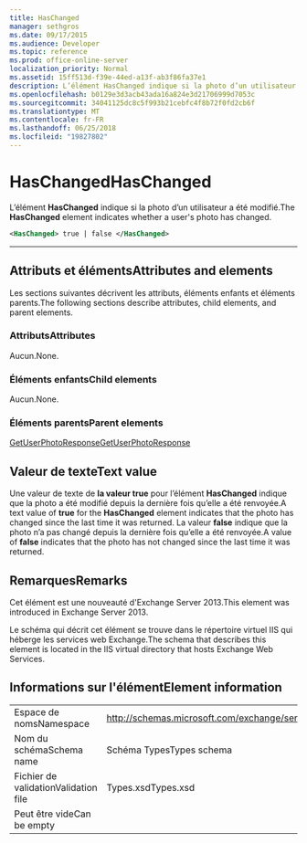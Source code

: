 ```yaml
---
title: HasChanged
manager: sethgros
ms.date: 09/17/2015
ms.audience: Developer
ms.topic: reference
ms.prod: office-online-server
localization_priority: Normal
ms.assetid: 15ff513d-f39e-44ed-a13f-ab3f86fa37e1
description: L’élément HasChanged indique si la photo d’un utilisateur a été modifié.
ms.openlocfilehash: b0129e3d3acb43ada16a824e3d21706999d7053c
ms.sourcegitcommit: 34041125dc8c5f993b21cebfc4f8b72f0fd2cb6f
ms.translationtype: MT
ms.contentlocale: fr-FR
ms.lasthandoff: 06/25/2018
ms.locfileid: "19827802"
---
```

# <a name="haschanged"></a><span data-ttu-id="b6b6d-103">HasChanged</span><span class="sxs-lookup"><span data-stu-id="b6b6d-103">HasChanged</span></span>

<span data-ttu-id="b6b6d-104">L’élément **HasChanged** indique si la photo d’un utilisateur a été modifié.</span><span class="sxs-lookup"><span data-stu-id="b6b6d-104">The **HasChanged** element indicates whether a user's photo has changed.</span></span> 
  
```XML
<HasChanged> true | false </HasChanged>
```

 ****
## <a name="attributes-and-elements"></a><span data-ttu-id="b6b6d-105">Attributs et éléments</span><span class="sxs-lookup"><span data-stu-id="b6b6d-105">Attributes and elements</span></span>

<span data-ttu-id="b6b6d-106">Les sections suivantes décrivent les attributs, éléments enfants et éléments parents.</span><span class="sxs-lookup"><span data-stu-id="b6b6d-106">The following sections describe attributes, child elements, and parent elements.</span></span>
  
### <a name="attributes"></a><span data-ttu-id="b6b6d-107">Attributs</span><span class="sxs-lookup"><span data-stu-id="b6b6d-107">Attributes</span></span>

<span data-ttu-id="b6b6d-108">Aucun.</span><span class="sxs-lookup"><span data-stu-id="b6b6d-108">None.</span></span>
  
### <a name="child-elements"></a><span data-ttu-id="b6b6d-109">Éléments enfants</span><span class="sxs-lookup"><span data-stu-id="b6b6d-109">Child elements</span></span>

<span data-ttu-id="b6b6d-110">Aucun.</span><span class="sxs-lookup"><span data-stu-id="b6b6d-110">None.</span></span>
  
### <a name="parent-elements"></a><span data-ttu-id="b6b6d-111">Éléments parents</span><span class="sxs-lookup"><span data-stu-id="b6b6d-111">Parent elements</span></span>

[<span data-ttu-id="b6b6d-112">GetUserPhotoResponse</span><span class="sxs-lookup"><span data-stu-id="b6b6d-112">GetUserPhotoResponse</span></span>](getuserphotoresponse.md)
  
## <a name="text-value"></a><span data-ttu-id="b6b6d-113">Valeur de texte</span><span class="sxs-lookup"><span data-stu-id="b6b6d-113">Text value</span></span>

<span data-ttu-id="b6b6d-114">Une valeur de texte de **la valeur true** pour l’élément **HasChanged** indique que la photo a été modifié depuis la dernière fois qu’elle a été renvoyée.</span><span class="sxs-lookup"><span data-stu-id="b6b6d-114">A text value of **true** for the **HasChanged** element indicates that the photo has changed since the last time it was returned.</span></span> <span data-ttu-id="b6b6d-115">La valeur **false** indique que la photo n’a pas changé depuis la dernière fois qu’elle a été renvoyée.</span><span class="sxs-lookup"><span data-stu-id="b6b6d-115">A value of **false** indicates that the photo has not changed since the last time it was returned.</span></span> 
  
## <a name="remarks"></a><span data-ttu-id="b6b6d-116">Remarques</span><span class="sxs-lookup"><span data-stu-id="b6b6d-116">Remarks</span></span>

<span data-ttu-id="b6b6d-117">Cet élément est une nouveauté d'Exchange Server 2013.</span><span class="sxs-lookup"><span data-stu-id="b6b6d-117">This element was introduced in Exchange Server 2013.</span></span>
  
<span data-ttu-id="b6b6d-118">Le schéma qui décrit cet élément se trouve dans le répertoire virtuel IIS qui héberge les services web Exchange.</span><span class="sxs-lookup"><span data-stu-id="b6b6d-118">The schema that describes this element is located in the IIS virtual directory that hosts Exchange Web Services.</span></span>
  
## <a name="element-information"></a><span data-ttu-id="b6b6d-119">Informations sur l'élément</span><span class="sxs-lookup"><span data-stu-id="b6b6d-119">Element information</span></span>

|||
|:-----|:-----|
|<span data-ttu-id="b6b6d-120">Espace de noms</span><span class="sxs-lookup"><span data-stu-id="b6b6d-120">Namespace</span></span>  <br/> |http://schemas.microsoft.com/exchange/services/2006/types  <br/> |
|<span data-ttu-id="b6b6d-121">Nom du schéma</span><span class="sxs-lookup"><span data-stu-id="b6b6d-121">Schema name</span></span>  <br/> |<span data-ttu-id="b6b6d-122">Schéma Types</span><span class="sxs-lookup"><span data-stu-id="b6b6d-122">Types schema</span></span>  <br/> |
|<span data-ttu-id="b6b6d-123">Fichier de validation</span><span class="sxs-lookup"><span data-stu-id="b6b6d-123">Validation file</span></span>  <br/> |<span data-ttu-id="b6b6d-124">Types.xsd</span><span class="sxs-lookup"><span data-stu-id="b6b6d-124">Types.xsd</span></span>  <br/> |
|<span data-ttu-id="b6b6d-125">Peut être vide</span><span class="sxs-lookup"><span data-stu-id="b6b6d-125">Can be empty</span></span>  <br/> ||
   

